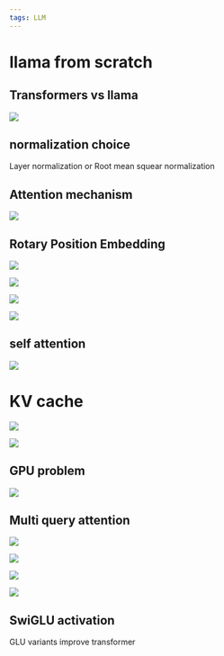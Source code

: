 ```yaml
---
tags: LLM
---
```

# llama from scratch
## Transformers vs llama
![](https://raw.githubusercontent.com/innovation64/Picimg/main/20240109000528.png)

## normalization choice

Layer normalization or Root mean squear normalization

## Attention mechanism
![](https://raw.githubusercontent.com/innovation64/Picimg/main/20240109233802.png)

## Rotary Position Embedding
![](https://raw.githubusercontent.com/innovation64/Picimg/main/20240109234322.png)

![](https://raw.githubusercontent.com/innovation64/Picimg/main/20240109234541.png)

![](https://raw.githubusercontent.com/innovation64/Picimg/main/20240109234717.png)

![](https://raw.githubusercontent.com/innovation64/Picimg/main/20240109235008.png)
## self attention

![](https://raw.githubusercontent.com/innovation64/Picimg/main/20240110001644.png)

# KV cache
![](https://raw.githubusercontent.com/innovation64/Picimg/main/20240110002355.png)

![](https://raw.githubusercontent.com/innovation64/Picimg/main/20240110002759.png)

## GPU problem
![](https://raw.githubusercontent.com/innovation64/Picimg/main/20240110003429.png)

## Multi query attention
![](https://raw.githubusercontent.com/innovation64/Picimg/main/20240110003759.png)

![](https://raw.githubusercontent.com/innovation64/Picimg/main/20240110003917.png)

![](https://raw.githubusercontent.com/innovation64/Picimg/main/20240110004041.png)

![](https://raw.githubusercontent.com/innovation64/Picimg/main/20240110004254.png)

## SwiGLU activation
GLU variants improve transformer
